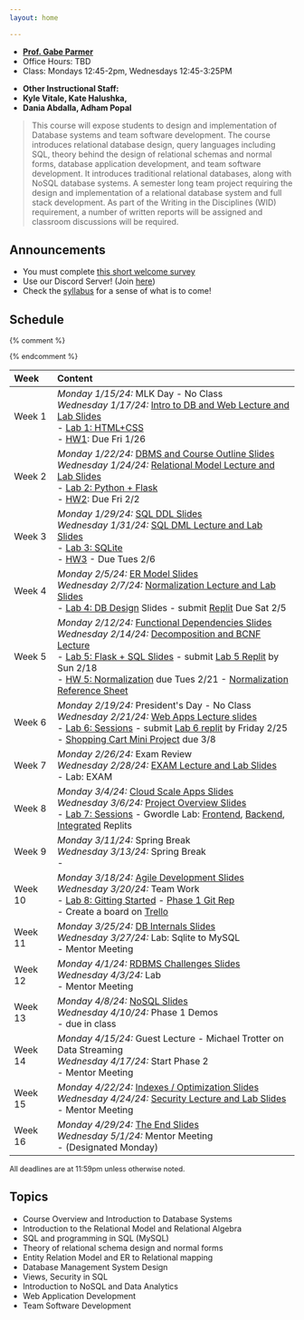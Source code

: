 ```yaml
---
layout: home

---
```

<div class="wrapper" markdown="0"><div class="footer-col-wrapper">
<div class="footer-col two-col-1">
    <ul class="contact-list">
        <li><a href="https://faculty.cs.gwu.edu/gparmer"><b>Prof. Gabe Parmer</b></a></li>
        <li>Office Hours: TBD</li>
        <li>Class: Mondays 12:45-2pm, Wednesdays 12:45-3:25PM</li>
    </ul>
</div>
<div class="footer-col two-col-2">
    <ul class="contact-list">
        <li><b>Other Instructional Staff:</b></li>
        <li><b>Kyle Vitale, Kate Halushka,</b></li>
		<li><b>Dania Abdalla, Adham Popal</b></li>
    </ul>
    </div>
</div></div>

<blockquote>
This course will expose students to design and implementation of Database systems and team software development. The course introduces relational database design, query languages including SQL, theory behind the design of relational schemas and normal forms, database application development, and team software development.   It introduces traditional relational databases, along with NoSQL database systems. A semester long team project requiring the design and implementation of a relational database system and  full stack development. As part of the Writing in the Disciplines (WID) requirement, a number of written reports will be assigned and classroom discussions will be required.
</blockquote>

## Announcements ##

- You must complete [this short welcome survey](https://forms.gle/Z4VeorhwL6szseY66)
- Use our Discord Server! (Join [here](https://discord.gg/WvmDjm7v))
- Check the [syllabus](/syllabus) for a sense of what is to come!

## Schedule

<div style="font-size:90%">

{% comment %}
<!-- Generated from: https://docs.google.com/spreadsheets/d/1FzEzmlVZXaWV9OypmifrNPthaeaOAzSPhZ9qJx2wlk8/edit#gid=0 -->
{% endcomment %}

| Week | Content |
|:---  |:--- |
| Week 1 | *Monday 1/15/24:* MLK Day - No Class <br>*Wednesday 1/17/24:* [Intro to DB and Web Lecture and Lab Slides](slides/22-1-Course-Overview.pdf)<br> - [Lab 1: HTML+CSS](lab1/)<br> - [HW1](/hw1/): Due Fri 1/26 |
| Week 2 | *Monday 1/22/24:* [DBMS and Course Outline Slides](slides/22-1-Course-Overview-part2.pdf) <br>*Wednesday 1/24/24:* [Relational Model Lecture and Lab Slides](slides/22-2-Relational-Model.pdf)<br> - [Lab 2: Python + Flask](lab2/)<br> - [HW2](/hw2/): Due Fri 2/2 |
| Week 3 | *Monday 1/29/24:* [SQL DDL Slides](slides/22-3-sql.pdf) <br>*Wednesday 1/31/24:* [SQL DML Lecture and Lab Slides](slides/22-3b-sql.pdf)<br> - [Lab 3: SQLite](lab3/)<br> - [HW3](https://replit.com/team/cs2541s22/HW3-SQL-Selection) - Due Tues 2/6 |
| Week 4 | *Monday 2/5/24:* [ER Model Slides](slides/22-4-ER-model.pdf) <br>*Wednesday 2/7/24:* [Normalization Lecture and Lab Slides](slides/22-4b-normalization.pdf)<br> - [Lab 4: DB Design](slides/22-lab4.pdf) Slides - submit [Replit](https://replit.com/team/cs2541s22/Lab4-Simple-Tables) Due Sat 2/5 |
| Week 5 | *Monday 2/12/24:* [Functional Dependencies Slides](slides/22-5-func-dependencies.pdf) <br>*Wednesday 2/14/24:* [Decomposition and BCNF Lecture](slides/22-5-func-dependencies.pdf)<br> - [Lab 5: Flask + SQL Slides](slides/22-lab5.pdf) - submit [Lab 5 Replit](https://replit.com/team/cs2541s22/Lab5-Live-Exercise) by Sun 2/18<br> - [HW 5: Normalization](https://replit.com/team/cs2541s22/HW5-Normalization)  due Tues 2/21 - [Normalization Reference Sheet](/slides/sheet-normal-forms.pdf) |
| Week 6 | *Monday 2/19/24:* President's Day - No Class <br>*Wednesday 2/21/24:* [Web Apps Lecture slides](slides/22-6-shopping-cart.pdf)<br> - [Lab 6: Sessions](slides/22-lab6.pdf) - submit [Lab 6 replit](https://replit.com/team/cs2541s22/Lab6-Login-Page) by Friday 2/25 <br> - [Shopping Cart Mini Project](/cart) due 3/8 |
| Week 7 | *Monday 2/26/24:* Exam Review <br>*Wednesday 2/28/24:* [EXAM Lecture and Lab Slides](slides/22-6-exam-review.pdf)<br> - Lab: EXAM |
| Week 8 | *Monday 3/4/24:* [Cloud Scale Apps Slides](slides/22-8-cloud-data.pdf) <br>*Wednesday 3/6/24:* [Project Overview Slides](slides/22-8b-project.pdf)<br> - [Lab 7: Sessions](slides/22-lab7.pdf) - Gwordle Lab: [Frontend](https://replit.com/team/cs2541s22/gwordle-front), [Backend](https://replit.com/team/cs2541s22/gwordle-back), [Integrated](https://replit.com/team/cs2541s22/gwordle-integrated) Replits |
| Week 9 | *Monday 3/11/24:* Spring Break <br>*Wednesday 3/13/24:* Spring Break<br> -  |
| Week 10 | *Monday 3/18/24:* [Agile Development Slides](slides/22-9a-agile.pdf) <br>*Wednesday 3/20/24:* Team Work<br> - [Lab 8: Gitting Started](slides/22-lab8.pdf) - [Phase 1 Git Rep](https://classroom.github.com/a/Zu4anc6u) <br>- Create a board on [Trello](https://trello.com) |
| Week 11 | *Monday 3/25/24:* [DB Internals Slides](slides/22-11a-dbms-internals.pdf) <br>*Wednesday 3/27/24:* Lab: Sqlite to MySQL<br> - Mentor Meeting |
| Week 12 | *Monday 4/1/24:* [RDBMS Challenges Slides](slides/22-12-rdbms-challenges.pdf) <br>*Wednesday 4/3/24:* Lab<br> - Mentor Meeting |
| Week 13 | *Monday 4/8/24:* [NoSQL Slides](slides/22-12-rdbms-challenges.pdf) <br>*Wednesday 4/10/24:* Phase 1 Demos<br> - due in class |
| Week 14 | *Monday 4/15/24:* Guest Lecture - Michael Trotter on Data Streaming <br>*Wednesday 4/17/24:* Start Phase 2<br> - Mentor Meeting |
| Week 15 | *Monday 4/22/24:* [Indexes / Optimization Slides](slides/22-15-indexes.pdf) <br>*Wednesday 4/24/24:* [Security Lecture and Lab Slides](slides/22-15-security.pdf)<br> - Mentor Meeting |
| Week 16 | *Monday 4/29/24:* [The End Slides](slides/22-16-the-end.pdf) <br>*Wednesday 5/1/24:* Mentor Meeting<br> - (Designated Monday) |

All deadlines are at 11:59pm unless otherwise noted.

</div>

## Topics ##

 - Course Overview and Introduction to Database Systems
 - Introduction to the Relational Model and Relational Algebra
 - SQL and programming in SQL (MySQL)
 - Theory of relational schema design and normal forms
 - Entity Relation Model and ER to Relational mapping
 - Database Management System Design
 - Views, Security in SQL
 - Introduction to NoSQL and Data Analytics
 - Web Application Development
 - Team Software Development
